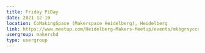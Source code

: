 ```yaml
---
title: Friday PiDay
date: 2021-12-10
location: CoMakingSpace (Makerspace Heidelberg), Heidelberg
link: https://www.meetup.com/Heidelberg-Makers-Meetup/events/mkbgrsyccqbnb/
usergroup: makershd
type: usergroup
---
```

